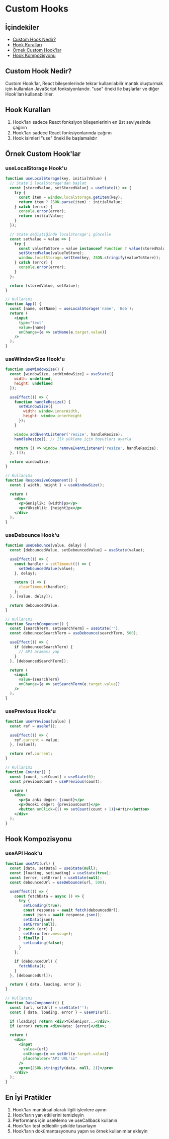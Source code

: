 # Custom Hooks

## İçindekiler
- [Custom Hook Nedir?](#custom-hook-nedir)
- [Hook Kuralları](#hook-kuralları)
- [Örnek Custom Hook'lar](#örnek-custom-hooklar)
- [Hook Kompozisyonu](#hook-kompozisyonu)

## Custom Hook Nedir?
Custom Hook'lar, React bileşenlerinde tekrar kullanılabilir mantık oluşturmak için kullanılan JavaScript fonksiyonlarıdır. "use" öneki ile başlarlar ve diğer Hook'ları kullanabilirler.

## Hook Kuralları
1. Hook'ları sadece React fonksiyon bileşenlerinin en üst seviyesinde çağırın
2. Hook'ları sadece React fonksiyonlarında çağırın
3. Hook isimleri "use" öneki ile başlamalıdır

## Örnek Custom Hook'lar

### useLocalStorage Hook'u
```jsx
function useLocalStorage(key, initialValue) {
  // State'i localStorage'dan başlat
  const [storedValue, setStoredValue] = useState(() => {
    try {
      const item = window.localStorage.getItem(key);
      return item ? JSON.parse(item) : initialValue;
    } catch (error) {
      console.error(error);
      return initialValue;
    }
  });

  // State değiştiğinde localStorage'ı güncelle
  const setValue = value => {
    try {
      const valueToStore = value instanceof Function ? value(storedValue) : value;
      setStoredValue(valueToStore);
      window.localStorage.setItem(key, JSON.stringify(valueToStore));
    } catch (error) {
      console.error(error);
    }
  };

  return [storedValue, setValue];
}

// Kullanımı
function App() {
  const [name, setName] = useLocalStorage('name', 'Bob');
  return (
    <input
      type="text"
      value={name}
      onChange={e => setName(e.target.value)}
    />
  );
}
```

### useWindowSize Hook'u
```jsx
function useWindowSize() {
  const [windowSize, setWindowSize] = useState({
    width: undefined,
    height: undefined
  });

  useEffect(() => {
    function handleResize() {
      setWindowSize({
        width: window.innerWidth,
        height: window.innerHeight
      });
    }

    window.addEventListener('resize', handleResize);
    handleResize(); // İlk yükleme için boyutları ayarla

    return () => window.removeEventListener('resize', handleResize);
  }, []);

  return windowSize;
}

// Kullanımı
function ResponsiveComponent() {
  const { width, height } = useWindowSize();

  return (
    <div>
      <p>Genişlik: {width}px</p>
      <p>Yükseklik: {height}px</p>
    </div>
  );
}
```

### useDebounce Hook'u
```jsx
function useDebounce(value, delay) {
  const [debouncedValue, setDebouncedValue] = useState(value);

  useEffect(() => {
    const handler = setTimeout(() => {
      setDebouncedValue(value);
    }, delay);

    return () => {
      clearTimeout(handler);
    };
  }, [value, delay]);

  return debouncedValue;
}

// Kullanımı
function SearchComponent() {
  const [searchTerm, setSearchTerm] = useState('');
  const debouncedSearchTerm = useDebounce(searchTerm, 500);

  useEffect(() => {
    if (debouncedSearchTerm) {
      // API araması yap
    }
  }, [debouncedSearchTerm]);

  return (
    <input
      value={searchTerm}
      onChange={e => setSearchTerm(e.target.value)}
    />
  );
}
```

### usePrevious Hook'u
```jsx
function usePrevious(value) {
  const ref = useRef();

  useEffect(() => {
    ref.current = value;
  }, [value]);

  return ref.current;
}

// Kullanımı
function Counter() {
  const [count, setCount] = useState(0);
  const previousCount = usePrevious(count);

  return (
    <div>
      <p>Şu anki değer: {count}</p>
      <p>Önceki değer: {previousCount}</p>
      <button onClick={() => setCount(count + 1)}>Artır</button>
    </div>
  );
}
```

## Hook Kompozisyonu

### useAPI Hook'u
```jsx
function useAPI(url) {
  const [data, setData] = useState(null);
  const [loading, setLoading] = useState(true);
  const [error, setError] = useState(null);
  const debouncedUrl = useDebounce(url, 500);

  useEffect(() => {
    const fetchData = async () => {
      try {
        setLoading(true);
        const response = await fetch(debouncedUrl);
        const json = await response.json();
        setData(json);
        setError(null);
      } catch (err) {
        setError(err.message);
      } finally {
        setLoading(false);
      }
    };

    if (debouncedUrl) {
      fetchData();
    }
  }, [debouncedUrl]);

  return { data, loading, error };
}

// Kullanımı
function DataComponent() {
  const [url, setUrl] = useState('');
  const { data, loading, error } = useAPI(url);

  if (loading) return <div>Yükleniyor...</div>;
  if (error) return <div>Hata: {error}</div>;

  return (
    <div>
      <input
        value={url}
        onChange={e => setUrl(e.target.value)}
        placeholder="API URL'si"
      />
      <pre>{JSON.stringify(data, null, 2)}</pre>
    </div>
  );
}
```

## En İyi Pratikler
1. Hook'ları mantıksal olarak ilgili işlevlere ayırın
2. Hook'ların yan etkilerini temizleyin
3. Performans için useMemo ve useCallback kullanın
4. Hook'ları test edilebilir şekilde tasarlayın
5. Hook'ların dokümantasyonunu yapın ve örnek kullanımlar ekleyin 